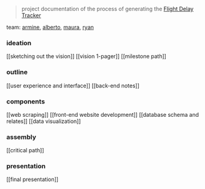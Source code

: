 > project documentation of the process of generating the [Flight Delay Tracker](https://memellsworth.github.io/Project3/index.html)

team: [armine](https://github.com/chernika81), [alberto](https://github.com/kuromasadev), [maura](https://github.com/Memellsworth), [ryan](https://github.com/ryankracaw)

### ideation 

[[sketching out the vision]]
[[vision 1-pager]]
[[milestone path]]

### outline 
[[user experience and interface]]
[[back-end notes]]

### components 
[[web scraping]]
[[front-end website development]]
[[database schema and relates]]
[[data visualization]]

### assembly 
[[critical path]]

### presentation 
[[final presentation]]

